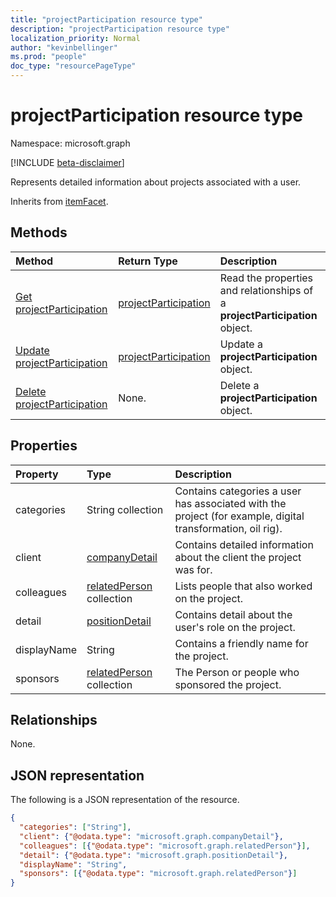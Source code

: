 ```yaml
---
title: "projectParticipation resource type"
description: "projectParticipation resource type"
localization_priority: Normal
author: "kevinbellinger"
ms.prod: "people"
doc_type: "resourcePageType"
---
```


# projectParticipation resource type

Namespace: microsoft.graph

[!INCLUDE [beta-disclaimer](../../includes/beta-disclaimer.md)]

Represents detailed information about projects associated with a user.

Inherits from [itemFacet](itemfacet.md).

## Methods

| Method                                                         | Return Type                                     | Description                                                       |
|:---------------------------------------------------------------|:------------------------------------------------|:------------------------------------------------------------------|
| [Get projectParticipation](../api/projectparticipation-get.md) | [projectParticipation](projectparticipation.md) | Read the properties and relationships of a **projectParticipation** object. |
| [Update projectParticipation](../api/projectparticipation-update.md)                | [projectParticipation](projectparticipation.md) | Update a **projectParticipation** object.                               |
| [Delete projectParticipation](../api/projectparticipation-delete.md)                | None.                                            | Delete a **projectParticipation** object.                               |

## Properties

| Property     | Type                                        | Description                                                                                      |
|:-------------|:--------------------------------------------|:-------------------------------------------------------------------------------------------------|
|categories    | String collection                           | Contains categories a user has associated with the project (for example, digital transformation, oil rig). |
|client        |[companyDetail](companydetail.md)            | Contains detailed information about the client the project was for.                              |
|colleagues    |[relatedPerson](relatedperson.md) collection | Lists people that also worked on the project.                                                          |
|detail        |[positionDetail](positiondetail.md)          | Contains detail about the user's role on the project.                                             |
|displayName   |String                                       |Contains a friendly name for the project.                                                         |
|sponsors      |[relatedPerson](relatedperson.md) collection | The Person or people who sponsored the project.                                                         |

## Relationships

None.

## JSON representation

The following is a JSON representation of the resource.

<!-- {
  "blockType": "resource",
  "optionalProperties": [

  ],
  "@odata.type": "microsoft.graph.projectParticipation",
  "baseType": ""
}-->

```json
{
  "categories": ["String"],
  "client": {"@odata.type": "microsoft.graph.companyDetail"},
  "colleagues": [{"@odata.type": "microsoft.graph.relatedPerson"}],
  "detail": {"@odata.type": "microsoft.graph.positionDetail"},
  "displayName": "String",
  "sponsors": [{"@odata.type": "microsoft.graph.relatedPerson"}]
}
```

<!-- uuid: 16cd6b66-4b1a-43a1-adaf-3a886856ed98
2019-02-04 14:57:30 UTC -->
<!-- {
  "type": "#page.annotation",
  "description": "projectParticipation resource",
  "keywords": "",
  "section": "documentation",
  "tocPath": ""
}-->
